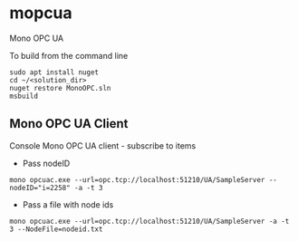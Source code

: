 # mopcua
Mono OPC UA 

To build from the command line
```shell
sudo apt install nuget
cd ~/<solution_dir>
nuget restore MonoOPC.sln
msbuild
```

## Mono OPC UA Client
Console Mono OPC UA client - subscribe to items
* Pass nodeID 
```shell
mono opcuac.exe --url=opc.tcp://localhost:51210/UA/SampleServer --nodeID="i=2258" -a -t 3
```
* Pass a file with node ids
```shell
mono opcuac.exe --url=opc.tcp://localhost:51210/UA/SampleServer -a -t 3 --NodeFile=nodeid.txt
```
